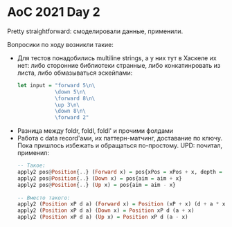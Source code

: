 # AoC 2021 Day 2

Pretty straightforward: смоделировали данные, применили. 

Вопросики по ходу возникли такие:
- Для тестов понадобились multiline strings, а у них тут в Хаскеле их нет: либо сторонние библиотеки странные, либо конкатинровать из листа, либо обмазываться эскейпами:
  ```haskell
  let input = "forward 5\n\
              \down 5\n\
              \forward 8\n\
              \up 3\n\
              \down 8\n\
              \forward 2"
  ```
- Разница между foldr, foldl, foldl' и прочими фолдами
- Работа с data record'ами, их паттерн-матчинг, доставание по ключу. Пока пришлось избежать и обращаться по-простому. UPD: почитал, применил:
  ```haskell
  -- Такое: 
  apply2 pos@Position{..} (Forward x) = pos{xPos = xPos + x, depth = depth + aim * x}
  apply2 pos@Position{..} (Down x) = pos{aim = aim + x}
  apply2 pos@Position{..} (Up x) = pos{aim = aim - x}
    
  -- Вместо такого:
  apply2 (Position xP d a) (Forward x) = Position (xP + x) (d + a * x) a
  apply2 (Position xP d a) (Down x) = Position xP d (a + x)
  apply2 (Position xP d a) (Up x) = Position xP d (a - x)
  ```